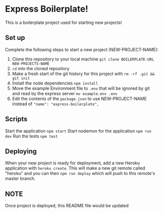 # Express Boilerplate!
This is a boilerplate project used for starting new projects!
## Set up
Complete the following steps to start a new project (NEW-PROJECT-NAME):
1. Clone this repository to your local machine `git clone BOILERPLATE-URL NEW-PROJECTS-NAME`
2. `cd` into the cloned repository
3. Make a fresh start of the git history for this project with `rm -rf .git && git init`
4. Install the node dependencies `npm install`
5. Move the example Environment file to `.env` that will be ignored by git and read by the express server `mv example.env .env`
6. Edit the contents of the `package.json` to use NEW-PROJECT-NAME instead of `"name": "express-boilerplate",`
## Scripts
Start the application `npm start`
Start nodemon for the application `npm run dev`
Run the tests `npm test`
## Deploying
When your new project is ready for deployment, add a new Heroku application with `heroku create`. This will make a new git remote called "heroku" and you can then `npm run deploy` which will push to this remote's master branch.

## NOTE
Once project is deployed, this README file would be updated